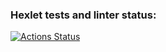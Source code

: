 ### Hexlet tests and linter status:
[![Actions Status](https://github.com/Diopus/rails-project-65/actions/workflows/hexlet-check.yml/badge.svg)](https://github.com/Diopus/rails-project-65/actions)
